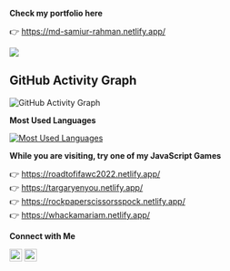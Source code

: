 **Check my portfolio here**

👉 https://md-samiur-rahman.netlify.app/

![](https://komarev.com/ghpvc/?username=scottishsummer98&label=PROFILE+VIEWS)


## GitHub Activity Graph

![GitHub Activity Graph](https://github-readme-activity-graph.vercel.app/graph?username=scottishsummer98&theme=tokyonight&bg_color=20232a&hide_border=true&from=2020-01-01&to=2024-12-20)


**Most Used Languages**

[![Most Used Languages](http://github-profile-summary-cards.vercel.app/api/cards/repos-per-language?username=scottishsummer98&theme=monokai&exclude=HTML,CSS,SCSS)](https://github.com/scottishsummer98)


**While you are visiting, try one of my JavaScript Games**

 👉 https://roadtofifawc2022.netlify.app/ <br/>
 👉 https://targaryenyou.netlify.app/ <br/>
 👉 https://rockpaperscissorsspock.netlify.app/ <br/>
 👉 https://whackamariam.netlify.app/ <br/>


**Connect with Me**

[<img src="https://upload.wikimedia.org/wikipedia/commons/8/81/LinkedIn_icon.svg" alt="LinkedIn" width="22px" height="22px">](https://www.linkedin.com/in/scottishsummer/)
[<img src="https://upload.wikimedia.org/wikipedia/commons/1/1b/Facebook_icon.svg" alt="Facebook" width="22px" height="22px">](https://www.facebook.com/samiur.rahman.39982631/)
